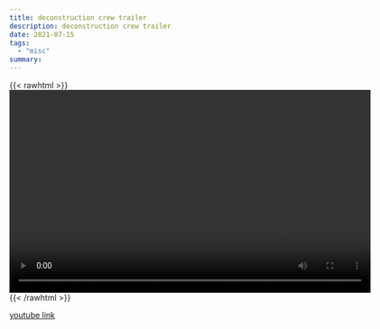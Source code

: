 ```yaml
---
title: deconstruction crew trailer
description: deconstruction crew trailer
date: 2021-07-15
tags:
  - "misc"
summary: 
---
```


{{< rawhtml >}}<video width="640" height="360" controls>
<source src="https://crowdfile.net/snuffed/deconstruction.mp4" type="video/mp4">
Your browser does not support the video tag.</video>{{< /rawhtml >}}

[youtube link](https://www.youtube.com/watch?v=OBY77jJS15s)
